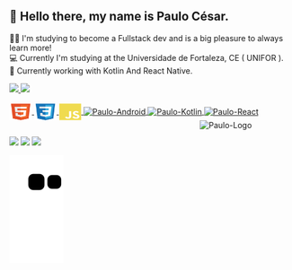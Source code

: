 ## 👋 Hello there, my name is Paulo César.

👨‍💻 I'm studying to become a Fullstack dev and is a big pleasure to always learn more!<br>
💻 Currently I'm studying at the Universidade de Fortaleza, CE ( UNIFOR ). <br>
🔁 Currently working with Kotlin And React Native. <br>



 <div>
  <a href="https://github.com/Pcfilho">
  <img height="180em" src="https://github-readme-stats.vercel.app/api?username=Pcfilho&show_icons=true&theme=blueberry&include_all_commits=true&count_private=true"/>
  <img height="180em" src="https://github-readme-stats.vercel.app/api/top-langs/?username=Pcfilho&layout=compact&langs_count=7&theme=blueberry"/>
</div>
<div style="display: inline_block"><br>
  <img align="center" alt="Paulo-HTML" height="30" width="40" src="https://raw.githubusercontent.com/devicons/devicon/master/icons/html5/html5-original.svg">
  <img align="center" alt="Paulo-CSS" height="30" width="40" src="https://raw.githubusercontent.com/devicons/devicon/master/icons/css3/css3-original.svg">
  <img align="center" alt="Paulo-Js" height="30" width="40" src="https://raw.githubusercontent.com/devicons/devicon/master/icons/javascript/javascript-plain.svg">
  <img align="center" alt="Paulo-Android" height="30" width="40" src="https://cdn.jsdelivr.net/gh/devicons/devicon/icons/android/android-plain.svg">
  <img align="center" alt="Paulo-Kotlin" height="30" width="40" src="https://cdn.jsdelivr.net/gh/devicons/devicon/icons/kotlin/kotlin-original.svg">
  <img align="center" alt="Paulo-React" height="30" width="40" src="https://cdn.jsdelivr.net/gh/devicons/devicon/icons/react/react-original.svg">
  <img align="right" alt="Paulo-Logo" height="165" width="165" src="https://avatars.githubusercontent.com/Pcfilho">
</div>
  
  ##
 
<div> 
  <a href="https://instagram.com/pczin085" target="_blank"><img src="https://img.shields.io/badge/-Instagram-%23E4405F?style=for-the-badge&logo=instagram&logoColor=white" target="_blank"></a>
  <a href = "mailto:paulofilhobarroso@gmail.com"><img src="https://img.shields.io/badge/-Gmail-%23333?style=for-the-badge&logo=gmail&logoColor=white" target="_blank"></a>
  <a href="https://www.linkedin.com/in/paulo-césar-b28366209/" target="_blank"><img src="https://img.shields.io/badge/-LinkedIn-%230077B5?style=for-the-badge&logo=linkedin&logoColor=white" target="_blank"></a> 
 
 ![Snake animation](https://github.com/Pcfilho/Pcfilho/blob/output/github-contribution-grid-snake.svg)

</div>
